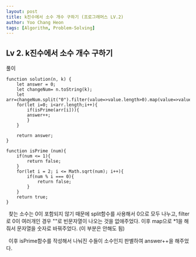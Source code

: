```yaml
---
layout: post
title: k진수에서 소수 개수 구하기 (프로그래머스 LV.2)
author: Yoo Chang Heon
tags: [Algorithm, Problem-Solving]
---
```


## Lv 2. k진수에서 소수 개수 구하기

풀이

    function solution(n, k) {
        let answer = 0;
        let changeNum= n.toString(k);
        let arr=changeNum.split("0").filter(value=>value.length>0).map(value=>value*1);
        for(let i=0; i<arr.length;i++){
            if(isPrime(arr[i])){
            answer++;
            }
        }

        return answer;
    }

    function isPrime (num){
        if(num <= 1){
            return false;
        }
        for(let i = 2; i <= Math.sqrt(num); i++){
            if(num % i === 0){
                return false;
            }
        }
        return true;
    }

&ensp;찾는 소수는 0이 포함되지 않기 때문에 split함수를 사용해서 0으로 모두 나누고, filter로 0이 여러개인 경우 ""로 빈문자열이 나오는 것을 없애주었다. 이후 map으로 \*1을 해줘서 문자열을 숫자로 바꿔주었다. (이 부분은 안해도 됨)

&ensp;이후 isPrime함수를 작성해서 나눠진 수들이 소수인지 판별하여 answer++을 해주었다.
